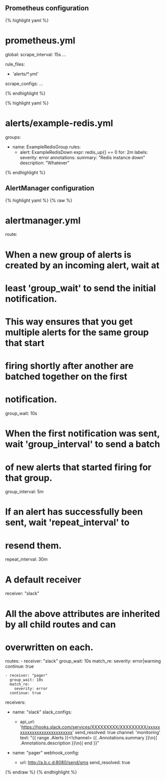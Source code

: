 <h2>
  Prometheus configuration
</h2>

{% highlight yaml %}
# prometheus.yml

global:
  scrape_interval:     15s
  ...

rule_files:
  - 'alerts/*.yml'

scrape_configs:
  ...

{% endhighlight %}

{% highlight yaml %}
# alerts/example-redis.yml

groups:

- name: ExampleRedisGroup
  rules:
  - alert: ExampleRedisDown
    expr: redis_up{} == 0
    for: 2m
    labels:
      severity: error
    annotations:
      summary: "Redis instance down"
      description: "Whatever"

{% endhighlight %}

<h2>
  AlertManager configuration
</h2>

{% highlight yaml %}
{% raw %}
# alertmanager.yml

route:
  # When a new group of alerts is created by an incoming alert, wait at
  # least 'group_wait' to send the initial notification.
  # This way ensures that you get multiple alerts for the same group that start
  # firing shortly after another are batched together on the first
  # notification.
  group_wait: 10s

  # When the first notification was sent, wait 'group_interval' to send a batch
  # of new alerts that started firing for that group.
  group_interval: 5m

  # If an alert has successfully been sent, wait 'repeat_interval' to
  # resend them.
  repeat_interval: 30m

  # A default receiver
  receiver: "slack"

  # All the above attributes are inherited by all child routes and can
  # overwritten on each.
  routes:
    - receiver: "slack"
      group_wait: 10s
      match_re:
        severity: error|warning
      continue: true

    - receiver: "pager"
      group_wait: 10s
      match_re:
        severity: error
      continue: true

receivers:
  - name: "slack"
    slack_configs:
      - api_url: 'https://hooks.slack.com/services/XXXXXXXXX/XXXXXXXXX/xxxxxxxxxxxxxxxxxxxxxxxxxxx'
        send_resolved: true
        channel: 'monitoring'
        text: "{{ range .Alerts }}<!channel> {{ .Annotations.summary }}\n{{ .Annotations.description }}\n{{ end }}"

  - name: "pager"
    webhook_config:
      - url: http://a.b.c.d:8080/send/sms
        send_resolved: true

{% endraw %}
{% endhighlight %}
